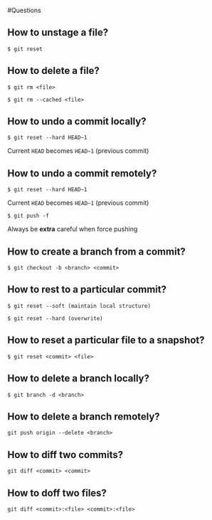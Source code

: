 #Questions

## How to unstage a file?

`$ git reset`

## How to delete a file?

`$ git rm <file>`

`$ git rm --cached <file>`

## How to undo a commit locally?

`$ git reset --hard HEAD~1`

Current `HEAD` becomes `HEAD~1` (previous commit)

## How to undo a commit remotely?

`$ git reset --hard HEAD~1`

Current `HEAD` becomes `HEAD~1` (previous commit)

`$ git push -f`

Always be **extra** careful when force pushing

## How to create a branch from a commit?

`$ git checkout -b <branch> <commit>`

## How to rest to a particular commit?

`$ git reset --soft (maintain local structure)`

`$ git reset --hard (overwrite)`

## How to reset a particular file to a snapshot?

`$ git reset <commit> <file>`

## How to delete a branch locally?

`$ git branch -d <branch>`

## How to delete a branch remotely?

`git push origin --delete <branch>`

## How to diff two commits?

`git diff <commit> <commit>`

## How to doff two files?

`git diff <commit>:<file> <commit>:<file>`
